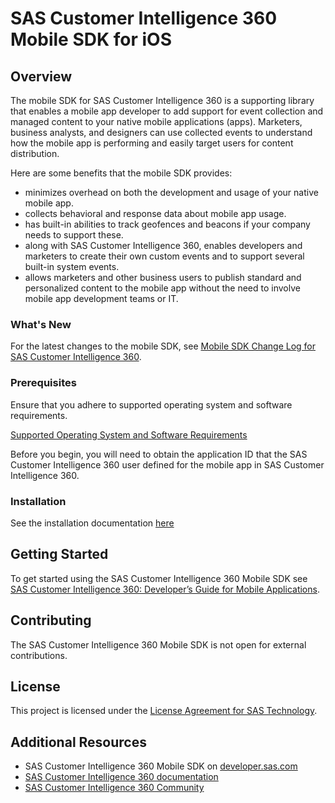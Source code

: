 # SAS Customer Intelligence 360 Mobile SDK for iOS

## Overview

The mobile SDK for SAS Customer Intelligence 360 is a supporting library that enables a mobile app developer to add support for event collection and managed content to your native mobile applications (apps). Marketers, business analysts, and designers can use collected events to understand how the mobile app is performing and easily target users for content distribution.

Here are some benefits that the mobile SDK provides:

- minimizes overhead on both the development and usage of your native mobile app.
- collects behavioral and response data about mobile app usage.
- has built-in abilities to track geofences and beacons if your company needs to support these.
- along with SAS Customer Intelligence 360, enables developers and marketers to create their own custom events and to support several built-in system events.
- allows marketers and other business users to publish standard and personalized content to the mobile app without the need to involve mobile app development teams or IT.


### What's New

For the latest changes to the mobile SDK, see [Mobile SDK Change Log for SAS Customer Intelligence 360](https://support.sas.com/documentation/onlinedoc/ci/sdk-change-log.htm).

### Prerequisites

Ensure that you adhere to supported operating system and software requirements.
 
[Supported Operating System and Software Requirements](https://pubshelpcenter.unx.sas.com/test/doc/en/cintcdc/22.02/cintmobdg/p1h8jvnp7o4rvkn1w7q5ikdsmpdw.htm#p0clsq3v78tlc4n1t8bo41hre44n)
 
Before you begin, you will need to obtain the application ID that the SAS Customer Intelligence 360 user defined for the mobile app in SAS Customer Intelligence 360.

### Installation

See the installation documentation [here](https://pubshelpcenter.unx.sas.com/test/doc/en/cintcdc/22.02/cintmobdg/p0x4f1oewsipq8n1n1s1tuinjteh.htm)

## Getting Started

To get started using the SAS Customer Intelligence 360 Mobile SDK see [SAS Customer Intelligence 360: Developer’s Guide for Mobile Applications](https://pubshelpcenter.unx.sas.com/test/doc/en/cintcdc/22.02/cintmobdg/titlepage.htm).

## Contributing

The SAS Customer Intelligence 360 Mobile SDK is not open for external contributions.

## License

This project is licensed under the [License Agreement for SAS Technology](LICENSE).

## Additional Resources

- SAS Customer Intelligence 360 Mobile SDK on [developer.sas.com](https://developer.sas.com)
- [SAS Customer Intelligence 360 documentation](https://support.sas.com/en/software/customer-intelligence-360-support.html#documentation)
- [SAS Customer Intelligence 360 Community](https://communities.sas.com/t5/SAS-Customer-Intelligence/bd-p/sas_ci)
